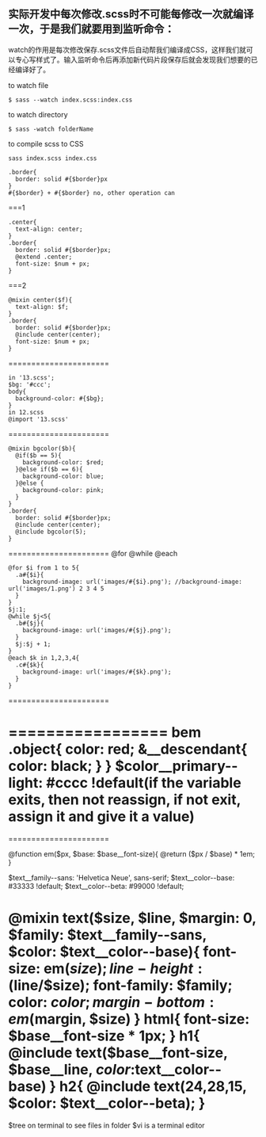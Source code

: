 ## 实际开发中每次修改.scss时不可能每修改一次就编译一次，于是我们就要用到监听命令：
watch的作用是每次修改保存.scss文件后自动帮我们编译成CSS，这样我们就可以专心写样式了。输入监听命令后再添加新代码片段保存后就会发现我们想要的已经编译好了。

to watch file
```
$ sass --watch index.scss:index.css
```
to watch directory
```
$ sass -watch folderName
```
to compile scss to CSS
```
sass index.scss index.css
```

```$border: 5
.border{
  border: solid #{$border}px 
}
#{$border} + #{$border} no, other operation can
```
===1
```
.center{
  text-align: center;
}
.border{
  border: solid #{$border}px;
  @extend .center;
  font-size: $num + px;
}
```
===2
```
@mixin center($f){
  text-align: $f;
}
.border{
  border: solid #{$border}px;
  @include center(center);
  font-size: $num + px;
}
```
======================
```
in '13.scss';
$bg: '#ccc';
body{
  background-color: #{$bg};
}
in 12.scss
@import '13.scss'
```
======================



```
@mixin bgcolor($b){
  @if($b == 5){
    background-color: $red;
  }@else if($b == 6){
    background-color: blue;
  }@else {
    background-color: pink;
  }
}
.border{
  border: solid #{$border}px;
  @include center(center);
  @include bgcolor(5);
}
```

======================
@for @while @each
```
@for $i from 1 to 5{
  .a#{$i}{
    background-image: url('images/#{$i}.png'); //background-image: url('images/1.png') 2 3 4 5
  }
}
$j:1;
@while $j<5{
  .b#{$j}{
    background-image: url('images/#{$j}.png');
  }
  $j:$j + 1;
}
@each $k in 1,2,3,4{
  .c#{$k}{
    background-image: url('images/#{$k}.png');
  }
}
```
======================


=================
bem
.object{
  color: red;
  &__descendant{
    color: black;
  }
}
$color__primary--light: #cccc !default(if the variable exits, then not reassign, if not exit, assign it and give it a value)
===================

======================

@function em($px, $base: $base__font-size){
  @return ($px / $base) * 1em;
}

$text__family--sans: 'Helvetica Neue', sans-serif;
$text__color--base: #33333 !default;
$text__color--beta: #99000 !default;

@mixin text($size, $line, $margin: 0, $family: $text__family--sans, $color: $text__color--base){
  font-size: em($size);
  line-height: ($line/$size);
  font-family: $family;
  color: $color;
  margin-bottom: em($margin, $size)
}
html{
  font-size: $base__font-size * 1px;
}
h1{
  @include text($base__font-size, $base__line, $color:$text__color--base)
}
h2{
  @include text(24,28,15, $color: $text__color--beta);
}
=======================









$tree on terminal to see files in folder
$vi is a terminal editor